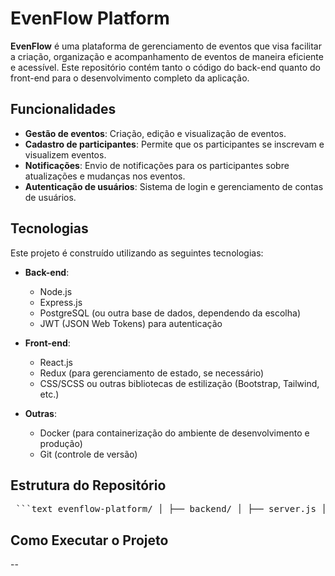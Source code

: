 # EvenFlow Platform

**EvenFlow** é uma plataforma de gerenciamento de eventos que visa facilitar a criação, organização e acompanhamento de eventos de maneira eficiente e acessível. Este repositório contém tanto o código do back-end quanto do front-end para o desenvolvimento completo da aplicação.

## Funcionalidades

- **Gestão de eventos**: Criação, edição e visualização de eventos.
- **Cadastro de participantes**: Permite que os participantes se inscrevam e visualizem eventos.
- **Notificações**: Envio de notificações para os participantes sobre atualizações e mudanças nos eventos.
- **Autenticação de usuários**: Sistema de login e gerenciamento de contas de usuários.

## Tecnologias

Este projeto é construído utilizando as seguintes tecnologias:

- **Back-end**:
  - Node.js
  - Express.js
  - PostgreSQL (ou outra base de dados, dependendo da escolha)
  - JWT (JSON Web Tokens) para autenticação

- **Front-end**:
  - React.js
  - Redux (para gerenciamento de estado, se necessário)
  - CSS/SCSS ou outras bibliotecas de estilização (Bootstrap, Tailwind, etc.)

- **Outras**:
  - Docker (para containerização do ambiente de desenvolvimento e produção)
  - Git (controle de versão)

## Estrutura do Repositório
<pre> ```text evenflow-platform/ │ ├── backend/ │ ├── server.js │ ├── package.json │ └── src/ │ ├── config/ # Configurações (DB, Swagger, etc) │ ├── controllers/ # Lógica das rotas │ ├── docs/ # Documentação Swagger │ ├── middlewares/ # Middlewares (auth, upload, etc) │ ├── models/ # Modelos do banco de dados │ ├── routes/ # Definição das rotas da API │ ├── services/ # Integrações com serviços externos (S3, Stripe) │ ├── utils/ # Funções utilitárias │ └── validators/ # Validação dos dados │ └── frontend/ ├── index.html ├── package.json └── src/ ├── assets/ # Imagens e ícones ├── components/ # Componentes reutilizáveis (auth, layout, dashboard, etc) ├── hooks/ # Hooks personalizados ├── pages/ # Páginas principais e de conteúdo ├── services/ # Consumo de APIs ├── styles/ # Estilização global e temática └── utils/ # Funções utilitárias``` </pre>


## Como Executar o Projeto

--
